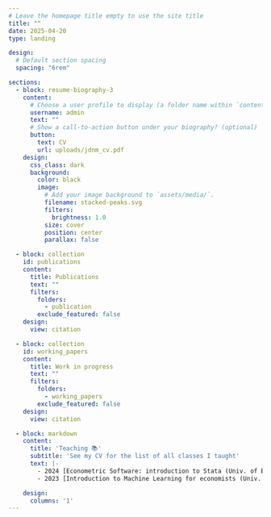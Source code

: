 ```yaml
---
# Leave the homepage title empty to use the site title
title: ""
date: 2025-04-20
type: landing

design:
  # Default section spacing
  spacing: "6rem"

sections:
  - block: resume-biography-3
    content:
      # Choose a user profile to display (a folder name within `content/authors/`)
      username: admin
      text: ""
      # Show a call-to-action button under your biography? (optional)
      button:
        text: CV
        url: uploads/jdnm_cv.pdf
    design:
      css_class: dark
      background:
        color: black
        image:
          # Add your image background to `assets/media/`.
          filename: stacked-peaks.svg
          filters:
            brightness: 1.0
          size: cover
          position: center
          parallax: false

  - block: collection
    id: publications
    content:
      title: Publications
      text: ""
      filters:
        folders:
          - publication
        exclude_featured: false
    design:
      view: citation

  - block: collection
    id: working_papers
    content:
      title: Work in progress
      text: ""
      filters:
        folders:
          - working_papers
        exclude_featured: false
    design:
      view: citation

  - block: markdown
    content:
      title: 'Teaching 📚'
      subtitle: 'See my CV for the list of all classes I taught'
      text: |-
        - 2024 [Econometric Software: introduction to Stata (Univ. of Bordeaux - Mageval 1)](https://github.com/jdnmiguel/stata_class)
        - 2023 [Introduction to Machine Learning for economists (Univ. of Bordeaux - M2 APP)](https://github.com/jdnmiguel/Applied-ML)

    design:
      columns: '1'
---
```



